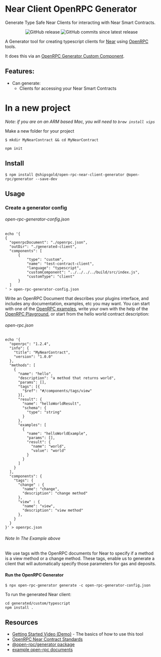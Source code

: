 # Near Client OpenRPC Generator

Generate Type Safe Near Clients for interacting with Near Smart Contracts.

<center>
  <span>
    <img alt="GitHub release" src="https://img.shields.io/github/release/xops/snaps-openrpc-generator.svg" />
    <img alt="GitHub commits since latest release" src="https://img.shields.io/github/commits-since/xops/snaps-openrpc-generator/latest.svg" />
  </span>
</center>

A Generator tool for creating typescript clients for [Near](https://github.com/near/near-api-js) using [OpenRPC](https://github.com/open-rpc/spec) tools.

It does this via an [OpenRPC Generator Custom Component](https://github.com/open-rpc/generator#custom-component-generation-configuration).

## Features:

- Can generate:
  - Clients for accessing your Near Smart Contracts 

# In a new project

_Note: if you are on an ARM based Mac, you will need to `brew install vips`_

Make a new folder for your project
```shell
$ mkdir MyNearContract && cd MyNearContract
```

```
npm init
```

## Install

```shell
$ npm install @shipsgold/open-rpc-near-client-generator @open-rpc/generator --save-dev
```

## Usage

### Create a generator config

###### open-rpc-generator-config.json
```shell
echo '{
{
  "openrpcDocument": "./openrpc.json",
  "outDir": "./generated-client",
  "components": [
      {
          "type": "custom",
          "name": "test-contract-client",
          "language": "typescript",
          "customComponent": "../../../../build/src/index.js",
          "customType": "client"
      } 
  ]
' > open-rpc-generator-config.json
```

Write an OpenRPC Document that describes your plugins interface, and includes any documentation, examples, etc you may want. You can start with one of the [OpenRPC examples](http://github.com/open-rpc/examples), write your own with the help of the [OpenRPC Playground](playground.open-rpc.org), or start from the hello world contract description:


###### open-rpc.json
```shell
echo '{
  "openrpc": "1.2.4",
  "info": {
    "title": "MyNearContract",
    "version": "1.0.0"
  },
  "methods": [
    {
      "name": "hello",
      "description": "a method that returns world",
      "params": [],
      "tags": [{
        "$ref": "#/components/tags/view"
      }],
      "result": {
        "name": "helloWorldResult",
        "schema": {
          "type": "string"
        }
      },
      "examples": [
        {
          "name": "helloWorldExample",
          "params": [],
          "result": {
            "name": "world",
            "value": "world"
          }
        }
      ]
    }
  ],
  "components": {
    "tags": {
      "change" : {
        "name": "change",
        "description": "change method"
      },
      "view" : {
        "name": "view",
        "description": "view method"
      },
    }
  }
}' > openrpc.json
```
###### Note In The Example above 
We use tags with the OpenRPC documents for Near to specify if a method is a view method or a change method. These tags,
enable us to generate a client that will automatically specify those parameters for gas and deposits.

#### Run the OpenRPC Generator


```shell
$ npx open-rpc-generator generate -c open-rpc-generator-config.json
```

To run the generated Near client:

```shell
cd generated/custom/typescript
npm install .
```

## Resources

- [Getting Started Video (Demo)](https://www.youtube.com/watch?v=46nJ4AWHmvw) - The basics of how to use this tool 
- [OpenRPC Near Contract Standards](https://github.com/swappland/open-rpc-near-token-standards)
- [@open-rpc/generator package](https://www.npmjs.com/package/@open-rpc/generator)
- [example open-rpc documents](https://github.com/open-rpc/examples/tree/master/service-descriptions)